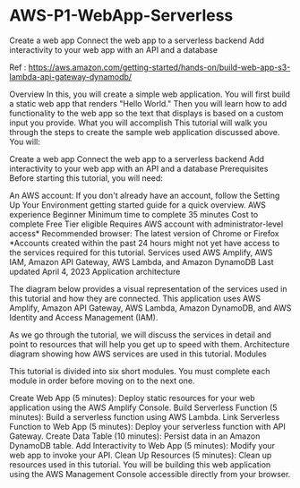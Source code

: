 # AWS-P1-WebApp-Serverless
Create a web app Connect the web app to a serverless backend Add interactivity to your web app with an API and a database

Ref : https://aws.amazon.com/getting-started/hands-on/build-web-app-s3-lambda-api-gateway-dynamodb/

Overview
In this, you will create a simple web application. You will first build a static web app that renders "Hello World." Then you will learn how to add functionality to the web app so the text that displays is based on a custom input you provide.
What you will accomplish
This tutorial will walk you through the steps to create the sample web application discussed above. You will:

Create a web app
Connect the web app to a serverless backend
Add interactivity to your web app with an API and a database
Prerequisites
Before starting this tutorial, you will need:

An AWS account: If you don't already have an account, follow the Setting Up Your Environment getting started guide for a quick overview.
 AWS experience
Beginner
 Minimum time to complete
35 minutes
 Cost to complete
Free Tier eligible
 Requires
AWS account with administrator-level access*
Recommended browser: The latest version of Chrome or Firefox
*Accounts created within the past 24 hours might not yet have access to the services required for this tutorial.
 Services used
AWS Amplify, AWS IAM, Amazon API Gateway, AWS Lambda, and Amazon DynamoDB 
 Last updated
April 4, 2023
Application architecture

The diagram below provides a visual representation of the services used in this tutorial and how they are connected. This application uses AWS Amplify, Amazon API Gateway, AWS Lambda, Amazon DynamoDB, and AWS Identity and Access Management (IAM).

As we go through the tutorial, we will discuss the services in detail and point to resources that will help you get up to speed with them.
Architecture diagram showing how AWS services are used in this tutorial.
Modules

This tutorial is divided into six short modules. You must complete each module in order before moving on to the next one.

Create Web App (5 minutes): Deploy static resources for your web application using the AWS Amplify Console.
Build Serverless Function (5 minutes): Build a serverless function using AWS Lambda.
Link Serverless Function to Web App (5 minutes): Deploy your serverless function with API Gateway.
Create Data Table (10 minutes): Persist data in an Amazon DynamoDB table.
Add Interactivity to Web App (5 minutes): Modify your web app to invoke your API.
Clean Up Resources (5 minutes): Clean up resources used in this tutorial.
You will be building this web application using the AWS Management Console accessible directly from your browser.
